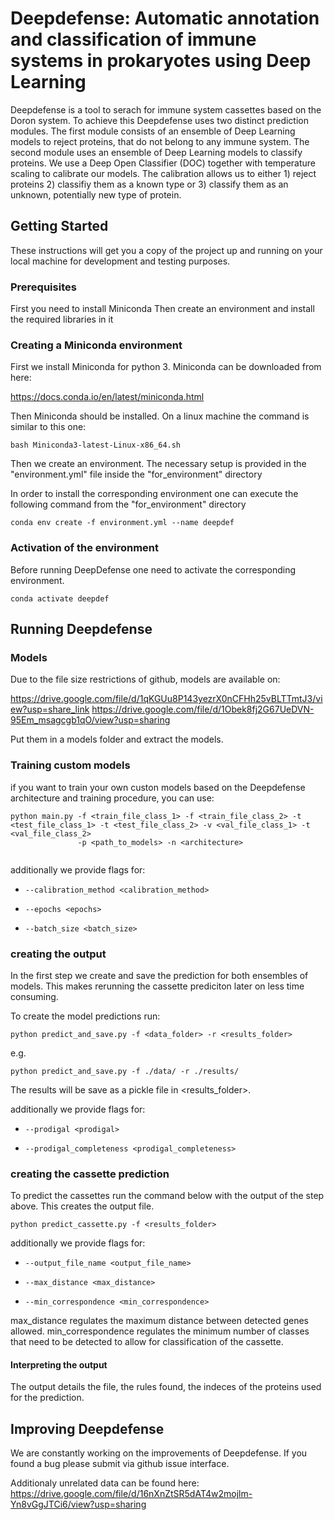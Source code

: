 
# Deepdefense: Automatic annotation and classification of immune systems in prokaryotes using Deep Learning


Deepdefense is a tool to serach for immune system cassettes based on the Doron system. To achieve this 
Deepdefense uses two distinct prediction modules. The first module consists of an ensemble of Deep Learning models to 
reject proteins, that do not belong to any immune system. The second module uses an ensemble of Deep Learning models
to classify proteins. We use a Deep Open Classifier (DOC) together with temperature scaling to calibrate our models.
The calibration allows us to either 1) reject proteins 2) classifiy them as a known type or 3) classify them as
an unknown, potentially new type of protein.


## Getting Started

These instructions will get you a copy of the project up and running on your local machine for development and testing purposes. 

### Prerequisites

First you need to install Miniconda
Then create an environment and install the required libraries in it


### Creating a Miniconda environment 

First we install Miniconda for python 3.
Miniconda can be downloaded from here:

https://docs.conda.io/en/latest/miniconda.html 

Then Miniconda should be installed. On a linux machine the command is similar to this one: 

```
bash Miniconda3-latest-Linux-x86_64.sh
```

Then we create an environment. The necessary setup is provided in the "environment.yml" file inside the "for_environment" directory

In order to install the corresponding environment one can execute the following command from the "for_environment" directory

```
conda env create -f environment.yml --name deepdef
```



### Activation of the environment

Before running DeepDefense one need to activate the corresponding environment.

```
conda activate deepdef
```



## Running Deepdefense


### Models


Due to the file size restrictions of github, models are available on:

https://drive.google.com/file/d/1qKGUu8P143yezrX0nCFHh25vBLTTmtJ3/view?usp=share_link
https://drive.google.com/file/d/1Obek8fj2G67UeDVN-95Em_msagcgb1qO/view?usp=sharing

Put them in a models folder and extract the models.

### Training custom models

if you want to train your own custon models based on the Deepdefense architecture and training procedure, you can use:

```
python main.py -f <train_file_class_1> -f <train_file_class_2> -t <test_file_class_1> -t <test_file_class_2> -v <val_file_class_1> -t <val_file_class_2>
               -p <path_to_models> -n <architecture> 


```

additionally we provide flags for:


* `--calibration_method <calibration_method>`

* `--epochs <epochs>`

* `--batch_size <batch_size>`




### creating the output

In the first step we create and save the prediction for both ensembles of models. This makes rerunning the cassette prediciton later on less time consuming.

To create the model predictions run:


```
python predict_and_save.py -f <data_folder> -r <results_folder>

```
e.g.
```
python predict_and_save.py -f ./data/ -r ./results/

```


The results will be save as a pickle file in <results_folder>.




additionally we provide flags for:


* `--prodigal <prodigal>`

* `--prodigal_completeness <prodigal_completeness>`




### creating the cassette prediction

To predict the cassettes run the command below with the output of the step above. This creates the output file.

```
python predict_cassette.py -f <results_folder>

```

additionally we provide flags for:


* `--output_file_name <output_file_name>`

* `--max_distance <max_distance>`

* `--min_correspondence <min_correspondence>`

max_distance regulates the maximum distance between detected genes allowed.
min_correspondence regulates the minimum number of classes that need to be detected to allow for classification of the cassette.


#### Interpreting the output

The output details the file, the rules found, the indeces of the proteins used for the prediction.



## Improving Deepdefense

We are constantly working on the improvements of Deepdefense. If you found a bug please submit via github issue interface.

Additionaly unrelated data can be found here: https://drive.google.com/file/d/16nXnZtSR5dAT4w2mojlm-Yn8vGgJTCi6/view?usp=sharing



